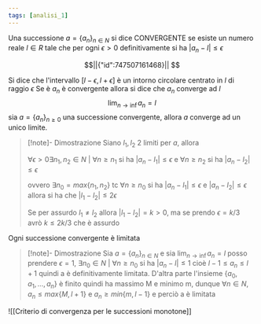 ```yaml
---
tags: [analisi_1]
---
```

Una successione $a=\{a_n\}_{n\in N}$ si dice CONVERGENTE se esiste un numero reale $l\in R$ tale che per ogni $\epsilon \gt 0$ definitivamente si ha $|a_n - l | \le \epsilon$ 
```math
||{"id":747507161468}||


```
Si dice che l'intervallo $[l-\epsilon,l+\epsilon]$ è un intorno circolare centrato in $l$ di raggio $\epsilon$
Se è $a_n$ è convergente allora si dice che $a_n$ converge ad $l$ 
$$
	\lim_{n\to \inf} a_n = l
$$ 
sia $a=\{a_n\}_{n\ge 0}$ una successione convergente, allora $a$ converge ad un unico limite.

>[!note]- Dimostrazione
>Siano $l_1,l_2$ 2 limiti per $a$, allora 
>
>$\forall\epsilon\gt0 \exists n_1,n_2\in N \text{ | } \forall n\ge n_1$ si ha $|a_n - l_1|\le \epsilon$ e $\forall n\ge n_2$ si ha $|a_n - l_2|\le \epsilon$
>
>ovvero $\exists n_0 = max\{n_1,n_2\}$ tc $\forall n\ge n_0$ si ha $|a_n - l_1|\le \epsilon$ e $|a_n - l_2|\le \epsilon$ allora si ha che $|l_1-l_2| \le 2\epsilon$
>
>Se per assurdo $l_1\not=l_2$ allora $|l_1-l_2|=k\gt 0$, ma se prendo $\epsilon = k/3$ avrò $k\le {2k}/3$ che è assurdo 

Ogni successione convergente è limitata

>[!note]- Dimostrazione
Sia $a=\{a_n\}_{n\in N}$ e sia $\lim_{n\to \inf} a_n = l$ posso prendere $\epsilon=1$, $\exists n_0\in N\text{ | } \forall n\ge n_0$ si ha $|a_n-l| \le 1$ cioè $l-1\le a_n\le l+1$ quindi a è definitivamente limitata.
D'altra parte l'insieme $\{a_0,a_1,...,a_n\}$ è finito quindi ha massimo M e minimo m, dunque $\forall n\in N, a_n \le max\{M,l+1\} \text{ e } a_n \ge min\{m,l-1\}$ e perciò a è limitata

 ![[Criterio di convergenza per le successioni monotone]]